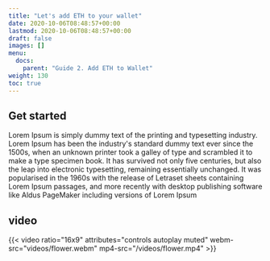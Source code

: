 ```yaml
---
title: "Let's add ETH to your wallet"
date: 2020-10-06T08:48:57+00:00
lastmod: 2020-10-06T08:48:57+00:00
draft: false
images: []
menu:
  docs:
    parent: "Guide 2. Add ETH to Wallet"
weight: 130
toc: true
---
```


## Get started

Lorem Ipsum is simply dummy text of the printing and typesetting industry. Lorem Ipsum has been the industry's standard dummy text ever since the 1500s, when an unknown printer took a galley of type and scrambled it to make a type specimen book. It has survived not only five centuries, but also the leap into electronic typesetting, remaining essentially unchanged. It was popularised in the 1960s with the release of Letraset sheets containing Lorem Ipsum passages, and more recently with desktop publishing software like Aldus PageMaker including versions of Lorem Ipsum

## video

{{< video ratio="16x9" attributes="controls autoplay muted" webm-src="videos/flower.webm" mp4-src="/videos/flower.mp4" >}}
